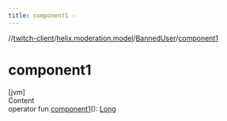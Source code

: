 ```yaml
---
title: component1 -
---
```

//[twitch-client](../../index.md)/[helix.moderation.model](../index.md)/[BannedUser](index.md)/[component1](component1.md)



# component1  
[jvm]  
Content  
operator fun [component1](component1.md)(): [Long](https://kotlinlang.org/api/latest/jvm/stdlib/kotlin/-long/index.html)  



